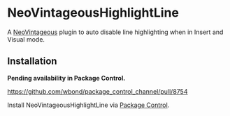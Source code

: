 # NeoVintageousHighlightLine

A [NeoVintageous](https://github.com/NeoVintageous/NeoVintageous) plugin to auto disable line highlighting when in Insert and Visual mode.

## Installation

**Pending availability in Package Control.**

https://github.com/wbond/package_control_channel/pull/8754

Install NeoVintageousHighlightLine via [Package Control](https://packagecontrol.io/packages/NeoVintageousHighlightLine).
